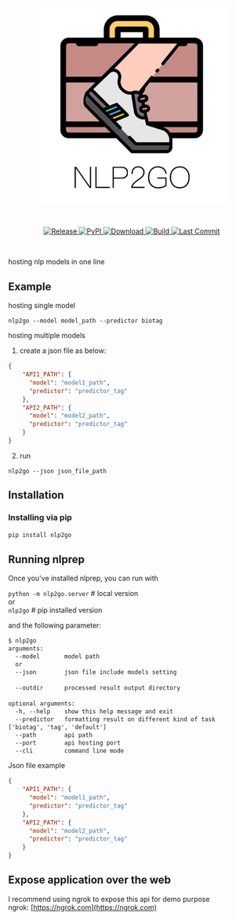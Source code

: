 <p  align="center">
    <br>
    <img src="https://raw.githubusercontent.com/voidful/nlp2go/master/doc/img/nlp2go.png" width="400"/>
    <br>
<p>
<br/>
<p align="center">
    <a href="https://github.com/voidful/nlp2go/releases/">
        <img alt="Release" src="https://img.shields.io/github/v/release/voidful/nlp2go">
    </a>
    <a href="https://pypi.org/project/nlp2go/">
        <img alt="PyPI" src="https://img.shields.io/pypi/v/nlp2go">
    </a>
    <a href="https://github.com/voidful/nlp2go">
        <img alt="Download" src="https://img.shields.io/pypi/dm/nlp2go">
    </a>
    <a href="https://github.com/voidful/nlp2go">
        <img alt="Build" src="https://img.shields.io/github/workflow/status/voidful/nlp2go/Python package">
    </a>
    <a href="https://github.com/voidful/nlp2go">
        <img alt="Last Commit" src="https://img.shields.io/github/last-commit/voidful/nlp2go">
    </a>
</p>
<br/>

hosting nlp models in one line

## Example
hosting single model
```
nlp2go --model model_path --predictor biotag
```
hosting multiple models
1. create a json file as below:
```json
{
    "API1_PATH": {
      "model": "model1_path",
      "predictor": "predictor_tag"
    },
    "API2_PATH": {
      "model": "model2_path",
      "predictor": "predictor_tag"
    }
}
```
2. run
```
nlp2go --json json_file_path  
```

## Installation

### Installing via pip
```bash
pip install nlp2go
```

## Running nlprep

Once you've installed nlprep, you can run with

`python -m nlp2go.server` # local version  
or  
`nlp2go`  # pip installed version

and the following parameter:
```
$ nlp2go
arguments:
  --model       model path 
  or   
  --json        json file include models setting 
  
  --outdir      processed result output directory       
  
optional arguments:
  -h, --help    show this help message and exit
  --predictor   formatting result on different kind of task    ['biotag', 'tag', 'default']  
  --path        api path
  --port        api hosting port
  --cli         command line mode
```
Json file example
```json
{
    "API1_PATH": {
      "model": "model1_path",
      "predictor": "predictor_tag"
    },
    "API2_PATH": {
      "model": "model2_path",
      "predictor": "predictor_tag"
    }
}
```

## Expose application over the web
I recommend using ngrok to expose this api for demo purpose  
ngrok: [https://ngrok.com](https://ngrok.com)

